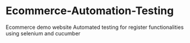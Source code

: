 # Ecommerce-Automation-Testing
Ecommerce demo website Automated testing for register functionalities using selenium and cucumber 
